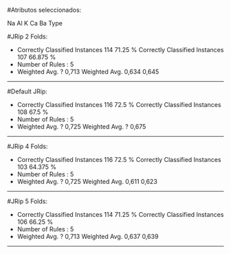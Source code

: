 #Atributos seleccionados: 

Na
Al
K
Ca
Ba
Type


#JRip 2 Folds:
* Correctly Classified Instances         114               71.25   %
Correctly Classified Instances         107               66.875  %
* Number of Rules : 5
* Weighted Avg. ? 0,713
Weighted Avg. 0,634 0,645
---- 

#Default JRip:
* Correctly Classified Instances         116               72.5    %
Correctly Classified Instances         108               67.5    %
* Number of Rules : 5
* Weighted Avg. ? 0,725
Weighted Avg. ? 0,675
---- 

#JRip 4 Folds:
* Correctly Classified Instances         116               72.5    %
Correctly Classified Instances         103               64.375  %
* Number of Rules : 5
* Weighted Avg. ? 0,725
Weighted Avg. 0,611 0,623
---- 

#JRip 5 Folds:
* Correctly Classified Instances         114               71.25   %
Correctly Classified Instances         106               66.25   %
* Number of Rules : 5
* Weighted Avg. ? 0,713
Weighted Avg. 0,637 0,639
---- 


